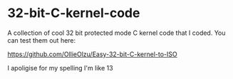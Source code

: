# 32-bit-C-kernel-code
A collection of cool 32 bit protected mode C kernel code that I coded. You can test them out here:

https://github.com/OllieOlzu/Easy-32-bit-C-kernel-to-ISO

I apoligise for my spelling I'm like 13
